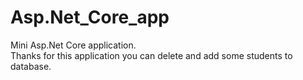 # Asp.Net_Core_app
Mini Asp.Net Core application.<br>
Thanks for this application you can delete and add some students to database.
